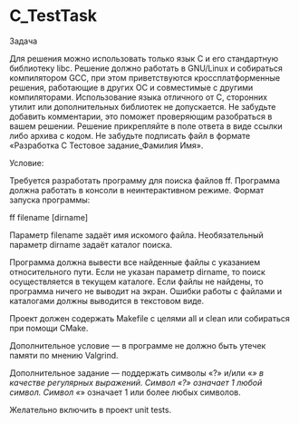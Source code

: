 # C_TestTask


Задача

Для решения можно использовать только язык C и его стандартную библиотеку libc. Решение должно работать в GNU/Linux и собираться компилятором GCC, при этом приветствуются кроссплатформенные решения, работающие в других ОС и совместимые с другими компиляторами. Использование языка отличного от C, сторонних утилит или дополнительных библиотек не допускается. Не забудьте добавить комментарии, это поможет проверяющим разобраться в вашем решении. Решение прикрепляйте в поле ответа в виде ссылки либо архива с кодом. Не забудьте подписать файл в формате «Разработка C Тестовое задание_Фамилия Имя».

Условие:

Требуется разработать программу для поиска файлов ff. Программа должна работать в консоли в неинтерактивном режиме. Формат запуска программы:

ff filename [dirname]

Параметр filename задаёт имя искомого файла. Необязательный параметр dirname задаёт каталог поиска.

Программа должна вывести все найденные файлы с указанием относительного пути. Если не указан параметр dirname, то поиск осуществляется в текущем каталоге. Если файлы не найдены, то программа ничего не выводит на экран. Ошибки работы с файлами и каталогами должны выводится в текстовом виде.

Проект должен содержать Makefile с целями all и clean или собираться при помощи CMake.

Дополнительное условие — в программе не должно быть утечек памяти по мнению Valgrind.

Дополнительное задание — поддержать символы «?» и/или «*» в качестве регулярных выражений. Символ «?» означает 1 любой символ. Символ «*» означает 1 или более любых символов.

Желательно включить в проект unit tests.
